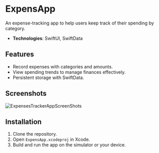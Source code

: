 # ExpensApp

An expense-tracking app to help users keep track of their spending by category.

- **Technologies**: SwiftUI, SwiftData

## Features
- Record expenses with categories and amounts.
- View spending trends to manage finances effectively.
- Persistent storage with SwiftData.

## Screenshots
![ExpensesTrackerAppScreenShots](https://github.com/user-attachments/assets/8efccf84-daee-4825-bac5-d6e1790407c7)


## Installation
1. Clone the repository.
2. Open `ExpensApp.xcodeproj` in Xcode.
3. Build and run the app on the simulator or your device.
